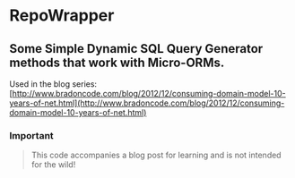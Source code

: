 RepoWrapper
====================

Some Simple Dynamic SQL Query Generator methods that work with Micro-ORMs.
---------------------

Used in the blog series: [http://www.bradoncode.com/blog/2012/12/consuming-domain-model-10-years-of-net.html](http://www.bradoncode.com/blog/2012/12/consuming-domain-model-10-years-of-net.html)

### Important

> This code accompanies a blog post for learning and is not intended for the wild!
